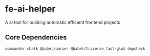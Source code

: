 # fe-ai-helper
A ai tool for building automatic efficient frontend projects

## Core Dependencies
`commander chalk @babel/parser @babel/traverse fast-glob depcheck`
